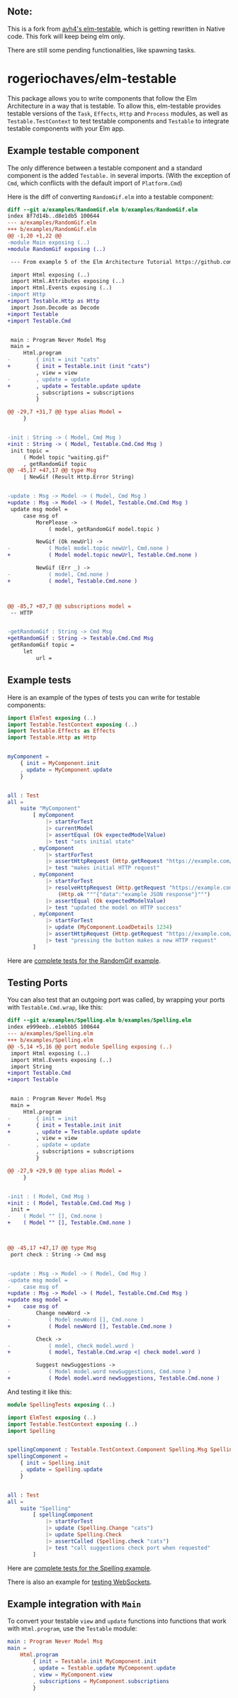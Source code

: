 ## Note:

This is a fork from [avh4's elm-testable](https://github.com/avh4/elm-testable), which is getting rewritten in
Native code. This fork will keep being elm only.

There are still some pending functionalities, like spawning tasks.

# rogeriochaves/elm-testable

This package allows you to write components that follow the Elm Architecture in a way that is testable.
To allow this, elm-testable provides testable versions of the `Task`, `Effects`, `Http` and `Process` modules,
as well as `Testable.TestContext` to test testable components and `Testable` to integrate testable components with your Elm app.


## Example testable component

The only difference between a testable component and a standard component is the added `Testable.` in several imports.  (With the exception of `Cmd`, which conflicts with the default import of `Platform.Cmd`)

Here is the diff of converting `RandomGif.elm` into a testable component:

```diff
diff --git a/examples/RandomGif.elm b/examples/RandomGif.elm
index 8f7d14b..d8e1db5 100644
--- a/examples/RandomGif.elm
+++ b/examples/RandomGif.elm
@@ -1,20 +1,22 @@
-module Main exposing (..)
+module RandomGif exposing (..)

 --- From example 5 of the Elm Architecture Tutorial https://github.com/evancz/elm-architecture-tutorial/blob/master/examples/05-http.elm

 import Html exposing (..)
 import Html.Attributes exposing (..)
 import Html.Events exposing (..)
-import Http
+import Testable.Http as Http
 import Json.Decode as Decode
+import Testable
+import Testable.Cmd


 main : Program Never Model Msg
 main =
     Html.program
-        { init = init "cats"
+        { init = Testable.init (init "cats")
         , view = view
-        , update = update
+        , update = Testable.update update
         , subscriptions = subscriptions
         }

@@ -29,7 +31,7 @@ type alias Model =
     }


-init : String -> ( Model, Cmd Msg )
+init : String -> ( Model, Testable.Cmd.Cmd Msg )
 init topic =
     ( Model topic "waiting.gif"
     , getRandomGif topic
@@ -45,17 +47,17 @@ type Msg
     | NewGif (Result Http.Error String)


-update : Msg -> Model -> ( Model, Cmd Msg )
+update : Msg -> Model -> ( Model, Testable.Cmd.Cmd Msg )
 update msg model =
     case msg of
         MorePlease ->
             ( model, getRandomGif model.topic )

         NewGif (Ok newUrl) ->
-            ( Model model.topic newUrl, Cmd.none )
+            ( Model model.topic newUrl, Testable.Cmd.none )

         NewGif (Err _) ->
-            ( model, Cmd.none )
+            ( model, Testable.Cmd.none )



@@ -85,7 +87,7 @@ subscriptions model =
 -- HTTP


-getRandomGif : String -> Cmd Msg
+getRandomGif : String -> Testable.Cmd.Cmd Msg
 getRandomGif topic =
     let
         url =
```


## Example tests

Here is an example of the types of tests you can write for testable components:

```elm
import ElmTest exposing (..)
import Testable.TestContext exposing (..)
import Testable.Effects as Effects
import Testable.Http as Http


myComponent =
    { init = MyComponent.init
    , update = MyComponent.update
    }


all : Test
all =
    suite "MyComponent"
        [ myComponent
            |> startForTest
            |> currentModel
            |> assertEqual (Ok expectedModelValue)
            |> test "sets initial state"
        , myComponent
            |> startForTest
            |> assertHttpRequest (Http.getRequest "https://example.com/myResource")
            |> test "makes initial HTTP request"
        , myComponent
            |> startForTest
            |> resolveHttpRequest (Http.getRequest "https://example.com/myResource")
                (Http.ok """{"data":"example JSON response"}""")
            |> assertEqual (Ok expectedModelValue)
            |> test "updated the model on HTTP success"
        , myComponent
            |> startForTest
            |> update (MyComponent.LoadDetails 1234)
            |> assertHttpRequest (Http.getRequest "https://example.com/myResource/1234")
            |> test "pressing the button makes a new HTTP request"
        ]
```

Here are [complete tests for the RandomGif example](https://github.com/rogeriochaves/elm-testable/blob/master/examples/tests/RandomGifTests.elm).

## Testing Ports

You can also test that an outgoing port was called, by wrapping your ports with `Testable.Cmd.wrap`, like this:

```diff
diff --git a/examples/Spelling.elm b/examples/Spelling.elm
index e999eeb..e1ebbb5 100644
--- a/examples/Spelling.elm
+++ b/examples/Spelling.elm
@@ -5,14 +5,16 @@ port module Spelling exposing (..)
 import Html exposing (..)
 import Html.Events exposing (..)
 import String
+import Testable.Cmd
+import Testable


 main : Program Never Model Msg
 main =
     Html.program
-        { init = init
+        { init = Testable.init init
+        , update = Testable.update update
         , view = view
-        , update = update
         , subscriptions = subscriptions
         }

@@ -27,9 +29,9 @@ type alias Model =
     }


-init : ( Model, Cmd Msg )
+init : ( Model, Testable.Cmd.Cmd Msg )
 init =
-    ( Model "" [], Cmd.none )
+    ( Model "" [], Testable.Cmd.none )



@@ -45,17 +47,17 @@ type Msg
 port check : String -> Cmd msg


-update : Msg -> Model -> ( Model, Cmd Msg )
-update msg model =
-    case msg of
+update : Msg -> Model -> ( Model, Testable.Cmd.Cmd Msg )
+update msg model =
+    case msg of
         Change newWord ->
-            ( Model newWord [], Cmd.none )
+            ( Model newWord [], Testable.Cmd.none )

         Check ->
-            ( model, check model.word )
+            ( model, Testable.Cmd.wrap <| check model.word )

         Suggest newSuggestions ->
-            ( Model model.word newSuggestions, Cmd.none )
+            ( Model model.word newSuggestions, Testable.Cmd.none )
```

And testing it like this:

```elm
module SpellingTests exposing (..)

import ElmTest exposing (..)
import Testable.TestContext exposing (..)
import Spelling


spellingComponent : Testable.TestContext.Component Spelling.Msg Spelling.Model
spellingComponent =
    { init = Spelling.init
    , update = Spelling.update
    }


all : Test
all =
    suite "Spelling"
        [ spellingComponent
            |> startForTest
            |> update (Spelling.Change "cats")
            |> update Spelling.Check
            |> assertCalled (Spelling.check "cats")
            |> test "call suggestions check port when requested"
        ]
```

Here are [complete tests for the Spelling example](https://github.com/rogeriochaves/elm-testable/blob/master/examples/tests/SpellingTests.elm).

There is also an example for [testing WebSockets](https://github.com/rogeriochaves/elm-testable/blob/master/examples/tests/WebSocketsTests.elm).

## Example integration with `Main`

To convert your testable `view` and `update` functions into functions that work with `Html.program`, use the `Testable` module:

```elm
main : Program Never Model Msg
main =
    Html.program
        { init = Testable.init MyComponent.init
        , update = Testable.update MyComponent.update
        , view = MyComponent.view
        , subscriptions = MyComponent.subscriptions
        }
```
